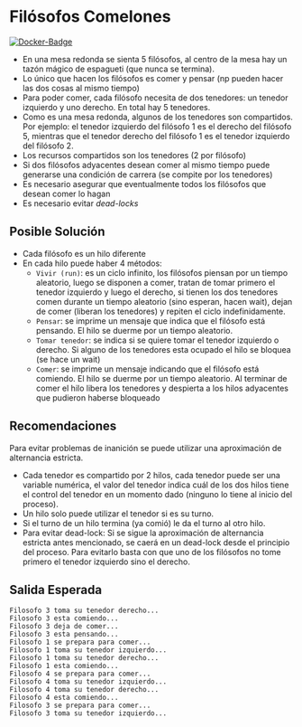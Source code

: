 # Filósofos Comelones

[![Docker-Badge](https://img.shields.io/docker/cloud/build/manolomon/filosofos-comelones.svg?logo=docker&logoColor=white&style=for-the-badge)](https://hub.docker.com/r/manolomon/filosofos-comelones)

- En una mesa redonda se sienta 5 filósofos, al centro de la mesa hay un tazón mágico de espagueti (que nunca se termina).
- Lo único que hacen los filósofos es comer y pensar (np pueden hacer las dos cosas al mismo tiempo)
- Para poder comer, cada filósofo necesita de dos tenedores: un tenedor izquierdo y uno derecho. En total hay 5 tenedores.
- Como es una mesa redonda, algunos de los tenedores son compartidos. Por ejemplo: el tenedor izquierdo del filósofo 1 es el derecho del filósofo 5, mientras que el tenedor derecho del filósofo 1 es el tenedor izquierdo del filósofo 2.
- Los recursos compartidos son los tenedores (2 por filósofo)
- Si dos filósofos adyacentes desean comer al mismo tiempo
puede generarse una condición de carrera (se compite por los
tenedores)
- Es necesario asegurar que eventualmente todos los filósofos
que desean comer lo hagan
- Es necesario evitar _dead-locks_

## Posible Solución

- Cada filósofo es un hilo diferente
- En cada hilo puede haber 4 métodos:
  - `Vivir (run)`: es un ciclo infinito, los filósofos piensan por un
tiempo aleatorio, luego se disponen a comer, tratan de tomar
primero el tenedor izquierdo y luego el derecho, si tienen los
dos tenedores comen durante un tiempo aleatorio (sino
esperan, hacen wait), dejan de comer (liberan los tenedores) y
repiten el ciclo indefinidamente.
  - `Pensar`: se imprime un mensaje que indica que el filósofo
está pensando. El hilo se duerme por un tiempo aleatorio.
  - `Tomar tenedor`: se indica si se quiere tomar el
tenedor izquierdo o derecho. Si alguno de los tenedores
esta ocupado el hilo se bloquea (se hace un wait)
  - `Comer`: se imprime un mensaje indicando que el
filósofo está comiendo. El hilo se duerme por un tiempo
aleatorio. Al terminar de comer el hilo libera los
tenedores y despierta a los hilos adyacentes que
pudieron haberse bloqueado

## Recomendaciones

Para evitar problemas de inanición se puede utilizar una
aproximación de alternancia estricta.
  - Cada tenedor es compartido por 2 hilos, cada tenedor
  puede ser una variable numérica, el valor del tenedor indica
  cuál de los dos hilos tiene el control del tenedor en un
  momento dado (ninguno lo tiene al inicio del proceso).
  - Un hilo solo puede utilizar el tenedor si es su turno.
  - Si el turno de un hilo termina (ya comió) le da el turno al
  otro hilo.
  - Para evitar dead-lock: Si se sigue la aproximación de
  alternancia estricta antes mencionado, se caerá en un
  dead-lock desde el principio del proceso. Para evitarlo
  basta con que uno de los filósofos no tome primero el
  tenedor izquierdo sino el derecho.

## Salida Esperada

```output
Filosofo 3 toma su tenedor derecho...
Filosofo 3 esta comiendo...
Filosofo 3 deja de comer...
Filosofo 3 esta pensando...
Filosofo 1 se prepara para comer...
Filosofo 1 toma su tenedor izquierdo...
Filosofo 1 toma su tenedor derecho...
Filosofo 1 esta comiendo...
Filosofo 4 se prepara para comer...
Filosofo 4 toma su tenedor izquierdo...
Filosofo 4 toma su tenedor derecho...
Filosofo 4 esta comiendo...
Filosofo 3 se prepara para comer...
Filosofo 3 toma su tenedor izquierdo...
```
